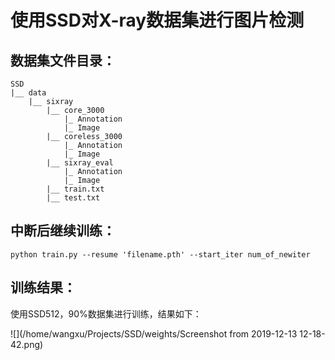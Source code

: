 # 使用SSD对X-ray数据集进行图片检测

## 数据集文件目录：
```
SSD
|__ data
	|__ sixray
		|__ core_3000
		    |_ Annotation
		    |_ Image
		|__ coreless_3000
		    |_ Annotation
		    |_ Image
		|__ sixray_eval
		    |_ Annotation
		    |_ Image
		|__ train.txt
		|__ test.txt
```
## 中断后继续训练：
```
python train.py --resume 'filename.pth' --start_iter num_of_newiter
```
## 训练结果：
使用SSD512，90%数据集进行训练，结果如下：

![](/home/wangxu/Projects/SSD/weights/Screenshot from 2019-12-13 12-18-42.png) 